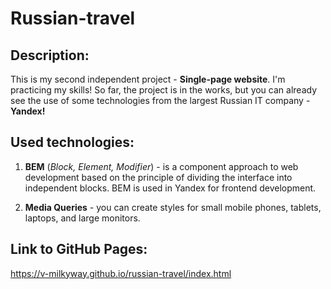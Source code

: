 # **Russian-travel**   
   
## **Description:**   
   
 This is my second independent project - **Single-page website**. I'm practicing my skills! So far, the project is in the works, but you can already see the use of some technologies from the largest Russian IT company - **Yandex!**   
   
## **Used technologies:**   
   
 1. **BEM** (*Block, Element, Modifier*) - is a component approach to web development based on the principle of dividing the interface into independent blocks. BEM is used in Yandex for frontend development.   
   
 2. **Media Queries** - you can create styles  for small mobile phones, tablets, laptops, and large monitors.

 ## **Link to GitHub Pages:**   
   
 https://v-milkyway.github.io/russian-travel/index.html
